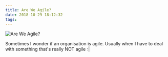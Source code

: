 ```yaml
---
title: Are We Agile?
date: 2018-10-29 18:12:32
tags:
---
```


![Are We Agile?](/images/are_we_agile.png)

Sometimes I wonder if an organisation is agile. Usually when I have to deal with something that's really NOT agile :|
